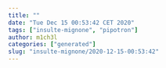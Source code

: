 ```yaml
---
title: ""
date: "Tue Dec 15 00:53:42 CET 2020"
tags: ["insulte-mignone", "pipotron"]
author: m1ch3l
categories: ["generated"]
slug: "insulte-mignone/2020-12-15-00:53:42"
---
```



